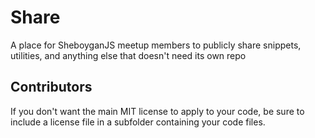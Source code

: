 # Share
A place for SheboyganJS meetup members to publicly share snippets, utilities, and anything else that doesn't need its own repo

## Contributors
If you don't want the main MIT license to apply to your code, be sure to include a license file in a subfolder containing your code files.
